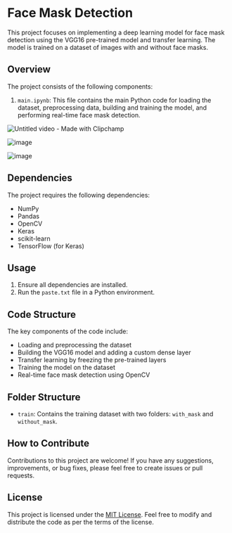 

# Face Mask Detection

This project focuses on implementing a deep learning model for face mask detection using the VGG16 pre-trained model and transfer learning. The model is trained on a dataset of images with and without face masks.

## Overview

The project consists of the following components:

1. `main.ipynb`: This file contains the main Python code for loading the dataset, preprocessing data, building and training the model, and performing real-time face mask detection.


![Untitled video - Made with Clipchamp](https://github.com/somwrks/Masked-Face-Detection/assets/85481905/3a0591e5-5e0b-4ea1-a676-9ca40f2c23c1)

![image](https://github.com/somwrks/Masked-Face-Detection/assets/85481905/35cbe90d-34bf-4718-9890-ae0717a07e84)

![image](https://github.com/somwrks/Masked-Face-Detection/assets/85481905/62de7f6e-5217-4c52-b9fd-4363567ae737)


## Dependencies

The project requires the following dependencies:

- NumPy
- Pandas
- OpenCV
- Keras
- scikit-learn
- TensorFlow (for Keras)

## Usage

1. Ensure all dependencies are installed.
2. Run the `paste.txt` file in a Python environment.

## Code Structure

The key components of the code include:

- Loading and preprocessing the dataset
- Building the VGG16 model and adding a custom dense layer
- Transfer learning by freezing the pre-trained layers
- Training the model on the dataset
- Real-time face mask detection using OpenCV

## Folder Structure

- `train`: Contains the training dataset with two folders: `with_mask` and `without_mask`.

## How to Contribute

Contributions to this project are welcome! If you have any suggestions, improvements, or bug fixes, please feel free to create issues or pull requests.

## License

This project is licensed under the [MIT License](https://opensource.org/licenses/MIT). Feel free to modify and distribute the code as per the terms of the license.


